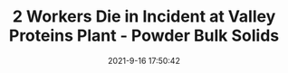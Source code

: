 ---
"title": "2 Workers Die in Incident at Valley Proteins Plant - Powder Bulk Solids"
"date": "2021-9-16 17:50:42"
"feed_name": "GOOGLENEWSINDUSTRIAL"
"feed_website": "https://news.google.com/search?q=industrial%2Bincident&hl=en-US&gl=US&ceid=US:en"
"feed_rss": "https://news.google.com/rss/search?q=industrial%2Bincident&hl=en-US&gl=US&ceid=US:en"
"link": "https://www.powderbulksolids.com/food-beverage/2-workers-die-incident-valley-proteins-plant"
"file": "_posts/2021-1-1-c98559f812cdf3ea78f74dc4ca2a55ac22c27bed.md"
"accident": "1"
"drilling": "1"
"dead": "2"
"injured": "0"
"where": "industrial site"
---
